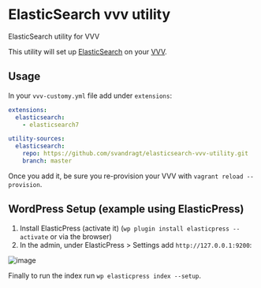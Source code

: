# ElasticSearch vvv utility

ElasticSearch utility for VVV

This utility will set up [ElasticSearch](https://redis.io/) on your [VVV](https://github.com/Varying-Vagrant-Vagrants/VVV).

## Usage

In your `vvv-customy.yml` file add under `extensions`:

```yml
extensions:
  elasticsearch:
    - elasticsearch7

utility-sources:
  elasticsearch: 
    repo: https://github.com/svandragt/elasticsearch-vvv-utility.git
    branch: master
```

Once you add it, be sure you re-provision your VVV with `vagrant reload --provision`.

## WordPress Setup (example using ElasticPress)

1. Install ElasticPress (activate it) (`wp plugin install elasticpress --activate` or via the browser)
2. In the admin, under ElasticPress > Settings add `http://127.0.0.1:9200`:

![image](https://user-images.githubusercontent.com/594871/144641741-75d50b83-1867-4991-9453-4beb127d0cfe.png)

Finally to run the index run `wp elasticpress index --setup`.
